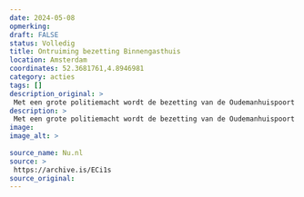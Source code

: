 ```yaml
---
date: 2024-05-08
opmerking: 
draft: FALSE
status: Volledig
title: Ontruiming bezetting Binnengasthuis
location: Amsterdam
coordinates: 52.3681761,4.8946981
category: acties
tags: []
description_original: > 
 Met een grote politiemacht wordt de bezetting van de Oudemanhuispoort op gewelddadige manier beëindigd. De hele buurt wordt door de politie afgezet.
description: > 
 Met een grote politiemacht wordt de bezetting van de Oudemanhuispoort van de Universiteit van Amsterdam op gewelddadige manier beëindigd. De hele buurt wordt door de politie afgezet.
image: 
image_alt: > 
 
source_name: Nu.nl
source: > 
 https://archive.is/ECi1s
source_original: 
---
```

